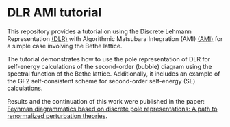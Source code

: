 # DLR AMI tutorial
This repository provides a tutorial on using the Discrete Lehmann Representation [(DLR)](https://libdlr.readthedocs.io/en/v1.0.0/python_examples.html#DLR-Grids)  with Algorithmic Matsubara Integration (AMI) [(AMI)](https://github.com/jpfleblanc/libami) for a simple case involving the Bethe lattice.

The tutorial demonstrates how to use the pole representation of DLR for self-energy calculations of the second-order (bubble) diagram using the spectral function of the Bethe lattice. Additionally, it includes an example of the GF2 self-consistent scheme for second-order self-energy (SE) calculations.

Results and the continuation of this work were published in the paper: [Feynman diagrammatics based on discrete pole representations: A path to renormalized perturbation theories](https://journals.aps.org/prb/abstract/10.1103/PhysRevB.110.075158).
